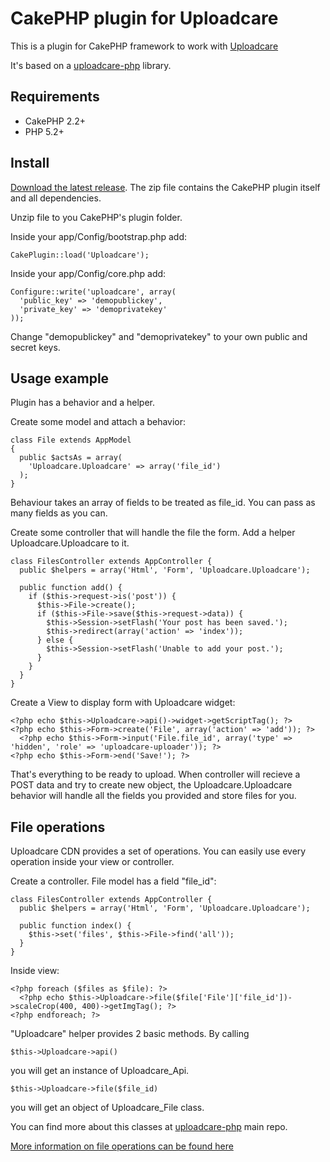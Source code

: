 # CakePHP plugin for Uploadcare

This is a plugin for CakePHP framework to work with [Uploadcare][1]

It's based on a [uploadcare-php][4] library.

## Requirements

- CakePHP 2.2+
- PHP 5.2+

## Install 

[Download the latest release][3]. The zip file contains the CakePHP plugin itself and all dependencies.

Unzip file to you CakePHP's plugin folder.

Inside your app/Config/bootstrap.php add:

    CakePlugin::load('Uploadcare');
    
Inside your app/Config/core.php add:

    Configure::write('uploadcare', array(
      'public_key' => 'demopublickey',
      'private_key' => 'demoprivatekey'
    ));
    
Change "demopublickey" and "demoprivatekey" to your own public and secret keys.

## Usage example

Plugin has a behavior and a helper.

Create some model and attach a behavior:

    class File extends AppModel
    {
      public $actsAs = array(
        'Uploadcare.Uploadcare' => array('file_id')
      );
    }
    
Behaviour takes an array of fields to be treated as file_id. You can pass as many fields as you can.

Create some controller that will handle the file the form. Add a helper Uploadcare.Uploadcare to it.

    class FilesController extends AppController {
      public $helpers = array('Html', 'Form', 'Uploadcare.Uploadcare');
      
      public function add() {
        if ($this->request->is('post')) {
          $this->File->create();
          if ($this->File->save($this->request->data)) {
            $this->Session->setFlash('Your post has been saved.');
            $this->redirect(array('action' => 'index'));
          } else {
            $this->Session->setFlash('Unable to add your post.');
          }
        }   
      }
    }

Create a View to display form with Uploadcare widget:

    <?php echo $this->Uploadcare->api()->widget->getScriptTag(); ?>
    <?php echo $this->Form->create('File', array('action' => 'add')); ?>
      <?php echo $this->Form->input('File.file_id', array('type' => 'hidden', 'role' => 'uploadcare-uploader')); ?>
    <?php echo $this->Form->end('Save!'); ?>
    
That's everything to be ready to upload. When controller will recieve a POST data and try to create new object,
the Uploadcare.Uploadcare behavior will handle all the fields you provided and store files for you.

## File operations

Uploadcare CDN provides a set of operations. You can easily use every operation inside your view or controller.

Create a controller. File model has a field "file_id":

    class FilesController extends AppController {
      public $helpers = array('Html', 'Form', 'Uploadcare.Uploadcare');
    
      public function index() {
        $this->set('files', $this->File->find('all'));
      }
    }
    
Inside view:

    <?php foreach ($files as $file): ?>
      <?php echo $this->Uploadcare->file($file['File']['file_id'])->scaleCrop(400, 400)->getImgTag(); ?>
    <?php endforeach; ?>
    
"Uploadcare" helper provides 2 basic methods. By calling

    $this->Uploadcare->api()
    
you will get an instance of Uploadcare_Api.
  
    $this->Uploadcare->file($file_id)
    
you will get an object of Uploadcare_File class.

You can find more about this classes at [uploadcare-php][4] main repo.

[More information on file operations can be found here][2]

[1]: https://uploadcare.com/
[2]: https://uploadcare.com/documentation/reference/basic/cdn.html
[3]: https://github.com/uploadcare/uploadcare-cakephp/downloads
[4]: https://github.com/uploadcare/uploadcare-php